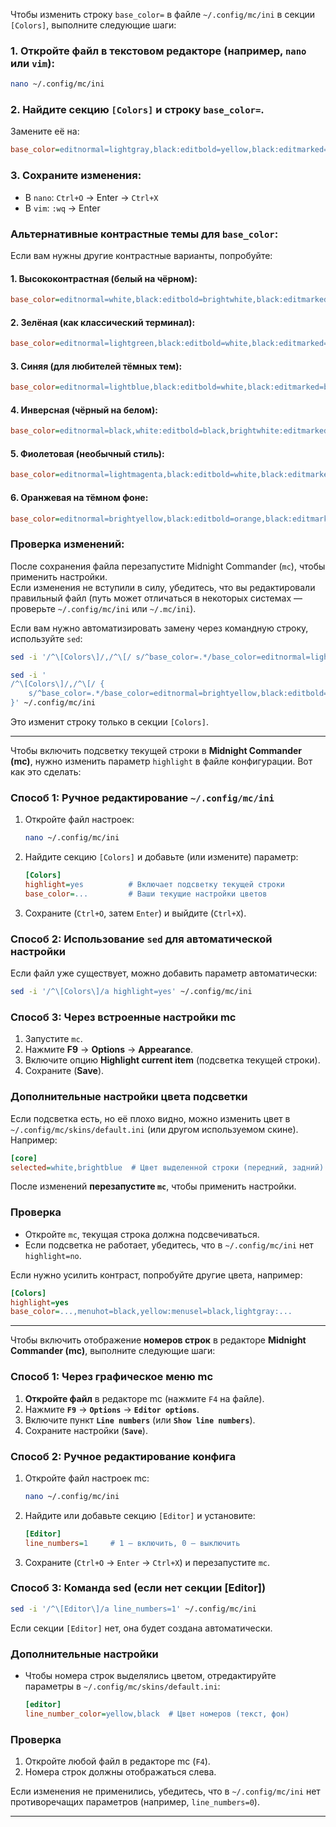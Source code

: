 Чтобы изменить строку `base_color=` в файле `~/.config/mc/ini` в секции `[Colors]`, выполните следующие шаги:

### 1. Откройте файл в текстовом редакторе (например, `nano` или `vim`):
```bash
nano ~/.config/mc/ini
```

### 2. Найдите секцию `[Colors]` и строку `base_color=`.  
Замените её на:
```ini
base_color=editnormal=lightgray,black:editbold=yellow,black:editmarked=black,cyan
```

### 3. Сохраните изменения:
- В `nano`: `Ctrl+O` → Enter → `Ctrl+X`  
- В `vim`: `:wq` → Enter  

### Альтернативные контрастные темы для `base_color`:
Если вам нужны другие контрастные варианты, попробуйте:

#### 1. **Высококонтрастная (белый на чёрном)**:
```ini
base_color=editnormal=white,black:editbold=brightwhite,black:editmarked=black,brightwhite
```

#### 2. **Зелёная (как классический терминал)**:
```ini
base_color=editnormal=lightgreen,black:editbold=white,black:editmarked=black,lightgreen
```

#### 3. **Синяя (для любителей тёмных тем)**:
```ini
base_color=editnormal=lightblue,black:editbold=white,black:editmarked=black,lightblue
```

#### 4. **Инверсная (чёрный на белом)**:
```ini
base_color=editnormal=black,white:editbold=black,brightwhite:editmarked=white,black
```

#### 5. **Фиолетовая (необычный стиль)**:
```ini
base_color=editnormal=lightmagenta,black:editbold=white,black:editmarked=black,lightmagenta
```

#### 6. **Оранжевая на тёмном фоне**:
```ini
base_color=editnormal=brightyellow,black:editbold=orange,black:editmarked=black,brightred
```

### Проверка изменений:
После сохранения файла перезапустите Midnight Commander (`mc`), чтобы применить настройки.  
Если изменения не вступили в силу, убедитесь, что вы редактировали правильный файл (путь может отличаться в некоторых системах — проверьте `~/.config/mc/ini` или `~/.mc/ini`). 

Если вам нужно автоматизировать замену через командную строку, используйте `sed`:
```bash
sed -i '/^\[Colors\]/,/^\[/ s/^base_color=.*/base_color=editnormal=lightgray,black:editbold=yellow,black:editmarked=black,cyan/' ~/.config/mc/ini;
```
```bash
sed -i '
/^\[Colors\]/,/^\[/ {
    s/^base_color=.*/base_color=editnormal=brightyellow,black:editbold=orange,black:editmarked=black,brightred/
}' ~/.config/mc/ini
```

Это изменит строку только в секции `[Colors]`.

--------------------

Чтобы включить подсветку текущей строки в **Midnight Commander (mc)**, нужно изменить параметр `highlight` в файле конфигурации. Вот как это сделать:

### **Способ 1: Ручное редактирование `~/.config/mc/ini`**
1. Откройте файл настроек:
   ```bash
   nano ~/.config/mc/ini
   ```
2. Найдите секцию `[Colors]` и добавьте (или измените) параметр:
   ```ini
   [Colors]
   highlight=yes          # Включает подсветку текущей строки
   base_color=...         # Ваши текущие настройки цветов
   ```
3. Сохраните (`Ctrl+O`, затем `Enter`) и выйдите (`Ctrl+X`).

### **Способ 2: Использование `sed` для автоматической настройки**
Если файл уже существует, можно добавить параметр автоматически:
```bash
sed -i '/^\[Colors\]/a highlight=yes' ~/.config/mc/ini
```

### **Способ 3: Через встроенные настройки mc**
1. Запустите `mc`.
2. Нажмите **F9** → **Options** → **Appearance**.
3. Включите опцию **Highlight current item** (подсветка текущей строки).
4. Сохраните (**Save**).

### **Дополнительные настройки цвета подсветки**
Если подсветка есть, но её плохо видно, можно изменить цвет в `~/.config/mc/skins/default.ini` (или другом используемом скине). Например:
```ini
[core]
selected=white,brightblue  # Цвет выделенной строки (передний, задний)
```

После изменений **перезапустите `mc`**, чтобы применить настройки.

### **Проверка**
- Откройте `mc`, текущая строка должна подсвечиваться.
- Если подсветка не работает, убедитесь, что в `~/.config/mc/ini` нет `highlight=no`.

Если нужно усилить контраст, попробуйте другие цвета, например:
```ini
[Colors]
highlight=yes
base_color=...,menuhot=black,yellow:menusel=black,lightgray:...
```

-------------------------------------------------

Чтобы включить отображение **номеров строк** в редакторе **Midnight Commander (mc)**, выполните следующие шаги:


### **Способ 1: Через графическое меню mc**
1. **Откройте файл** в редакторе mc (нажмите `F4` на файле).
2. Нажмите **`F9`** → **`Options`** → **`Editor options`**.
3. Включите пункт **`Line numbers`** (или **`Show line numbers`**).
4. Сохраните настройки (**`Save`**).


### **Способ 2: Ручное редактирование конфига**
1. Откройте файл настроек mc:
   ```bash
   nano ~/.config/mc/ini
   ```
2. Найдите или добавьте секцию `[Editor]` и установите:
   ```ini
   [Editor]
   line_numbers=1     # 1 — включить, 0 — выключить
   ```
3. Сохраните (`Ctrl+O` → `Enter` → `Ctrl+X`) и перезапустите `mc`.



### **Способ 3: Команда sed (если нет секции [Editor])**
```bash
sed -i '/^\[Editor\]/a line_numbers=1' ~/.config/mc/ini
```
Если секции `[Editor]` нет, она будет создана автоматически.



### **Дополнительные настройки**
- Чтобы номера строк выделялись цветом, отредактируйте параметры в `~/.config/mc/skins/default.ini`:
  ```ini
  [editor]
  line_number_color=yellow,black  # Цвет номеров (текст, фон)
  ```


### **Проверка**
1. Откройте любой файл в редакторе mc (`F4`).
2. Номера строк должны отображаться слева.

Если изменения не применились, убедитесь, что в `~/.config/mc/ini` нет противоречащих параметров (например, `line_numbers=0`).

-------------------------------------------------



